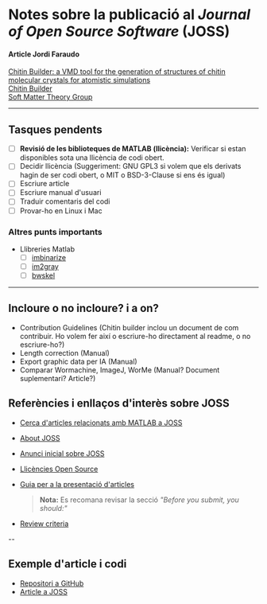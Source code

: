# Notes sobre la publicació al *Journal of Open Source Software* (JOSS)

#### Article Jordi Faraudo  
[Chitin Builder: a VMD tool for the generation of structures of chitin molecular crystals for atomistic simulations](https://joss.theoj.org/papers/10.21105/joss.05771)  
[Chitin Builder](https://github.com/soft-matter-theory-at-icmab-csic/chitin_builder)  
[Soft Matter Theory Group](https://github.com/soft-matter-theory-at-icmab-csic)  

---

## Tasques pendents  
- [ ] **Revisió de les biblioteques de MATLAB (llicència):** Verificar si estan disponibles sota una llicència de codi obert. 
- [ ] Decidir llicència (Suggeriment: GNU GPL3 si volem que els derivats hagin de ser codi obert, o MIT o BSD-3-Clause si ens és igual)
- [ ] Escriure article
- [ ] Escriure manual d'usuari
- [ ] Traduir comentaris del codi
- [ ] Provar-ho en Linux i Mac

### Altres punts importants
- Llibreries Matlab
    - [ ] [imbinarize](https://es.mathworks.com/help/images/ref/imbinarize.html)
    - [ ] [im2gray](https://es.mathworks.com/help/matlab/ref/im2gray.html)
    - [ ] [bwskel](https://es.mathworks.com/help/images/ref/bwskel.html)

---

## Incloure o no incloure? i a on?
- Contribution Guidelines (Chitin builder inclou un document de com contribuir. Ho volem fer així o escriure-ho directament al readme, o no escriure-ho?)
- Length correction (Manual)
- Export graphic data per IA (Manual)
- Comparar Wormachine, ImageJ, WorMe (Manual? Document suplementari? Article?)

## Referències i enllaços d'interès sobre JOSS  

- [Cerca d'articles relacionats amb MATLAB a JOSS](https://joss.theoj.org/papers/search?q=matlab&search_button=)  
- [About JOSS](https://joss.theoj.org/about)  
- [Anunci inicial sobre JOSS](https://www.arfon.org/announcing-the-journal-of-open-source-software)
 
- [Llicències Open Source](https://opensource.org/licenses-old/category)  

- [Guia per a la presentació d'articles](https://joss.readthedocs.io/en/latest/submitting.html)  
  > **Nota:** Es recomana revisar la secció *"Before you submit, you should:"*  
- [Review criteria](https://joss.readthedocs.io/en/latest/review_criteria.html)  

--
## Exemple d'article i codi  
- [Repositori a GitHub](https://github.com/ashleefv/ACEInhibPKPD)  
- [Article a JOSS](https://joss.theoj.org/papers/10.21105/joss.00340)  
